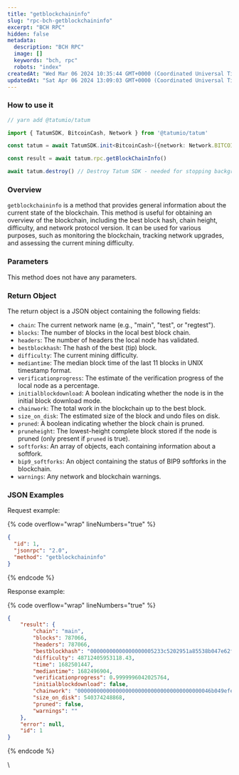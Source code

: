 ```yaml
---
title: "getblockchaininfo"
slug: "rpc-bch-getblockchaininfo"
excerpt: "BCH RPC"
hidden: false
metadata: 
  description: "BCH RPC"
  image: []
  keywords: "bch, rpc"
  robots: "index"
createdAt: "Wed Mar 06 2024 10:35:44 GMT+0000 (Coordinated Universal Time)"
updatedAt: "Sat Apr 06 2024 13:09:03 GMT+0000 (Coordinated Universal Time)"
---
```




### How to use it



```typescript
// yarn add @tatumio/tatum

import { TatumSDK, BitcoinCash, Network } from '@tatumio/tatum'

const tatum = await TatumSDK.init<BitcoinCash>({network: Network.BITCOIN_CASH})

const result = await tatum.rpc.getBlockChainInfo()

await tatum.destroy() // Destroy Tatum SDK - needed for stopping background jobs
```



### Overview

`getblockchaininfo` is a method that provides general information about the current state of the blockchain. This method is useful for obtaining an overview of the blockchain, including the best block hash, chain height, difficulty, and network protocol version. It can be used for various purposes, such as monitoring the blockchain, tracking network upgrades, and assessing the current mining difficulty.

### Parameters

This method does not have any parameters.

### Return Object

The return object is a JSON object containing the following fields:

- `chain`: The current network name (e.g., "main", "test", or "regtest").
- `blocks`: The number of blocks in the local best block chain.
- `headers`: The number of headers the local node has validated.
- `bestblockhash`: The hash of the best (tip) block.
- `difficulty`: The current mining difficulty.
- `mediantime`: The median block time of the last 11 blocks in UNIX timestamp format.
- `verificationprogress`: The estimate of the verification progress of the local node as a percentage.
- `initialblockdownload`: A boolean indicating whether the node is in the initial block download mode.
- `chainwork`: The total work in the blockchain up to the best block.
- `size_on_disk`: The estimated size of the block and undo files on disk.
- `pruned`: A boolean indicating whether the block chain is pruned.
- `pruneheight`: The lowest-height complete block stored if the node is pruned (only present if `pruned` is true).
- `softforks`: An array of objects, each containing information about a softfork.
- `bip9_softforks`: An object containing the status of BIP9 softforks in the blockchain.
- `warnings`: Any network and blockchain warnings.

### JSON Examples

Request example:

{% code overflow="wrap" lineNumbers="true" %}

```json
{
  "id": 1,
  "jsonrpc": "2.0",
  "method": "getblockchaininfo"
}
```

{% endcode %}

Response example:

{% code overflow="wrap" lineNumbers="true" %}

```json
{
    "result": {
        "chain": "main",
        "blocks": 787066,
        "headers": 787066,
        "bestblockhash": "00000000000000000005233c5202951a85538b047e62f4c12c25d9ff65e62f07",
        "difficulty": 48712405953118.43,
        "time": 1682501447,
        "mediantime": 1682496904,
        "verificationprogress": 0.9999996042025764,
        "initialblockdownload": false,
        "chainwork": "000000000000000000000000000000000000000046b049efeeebefbd7f5e5cd6",
        "size_on_disk": 540374248868,
        "pruned": false,
        "warnings": ""
    },
    "error": null,
    "id": 1
}
```

{% endcode %}

\\
